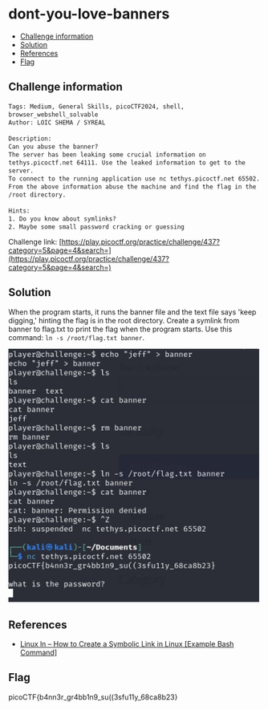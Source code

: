 # dont-you-love-banners

- [Challenge information](#challenge-information)
- [Solution](#solution)
- [References](#references)
- [Flag](#flag)

## Challenge information
```
Tags: Medium, General Skills, picoCTF2024, shell, browser_webshell_solvable
Author: LOIC SHEMA / SYREAL

Description:
Can you abuse the banner?
The server has been leaking some crucial information on tethys.picoctf.net 64111. Use the leaked information to get to the server.
To connect to the running application use nc tethys.picoctf.net 65502. From the above information abuse the machine and find the flag in the /root directory.

Hints:
1. Do you know about symlinks?
2. Maybe some small password cracking or guessing
```

Challenge link: [https://play.picoctf.org/practice/challenge/437?category=5&page=4&search=](https://play.picoctf.org/practice/challenge/437?category=5&page=4&search=)

## Solution

When the program starts, it runs the banner file and the text file says 'keep digging,' hinting the flag is in the root directory. Create a symlink from banner to flag.txt to print the flag when the program starts. Use this command: ``ln -s /root/flag.txt banner``.

<img src="dont_you_love_banners.jpg" width="500" />

## References

- [Linux ln – How to Create a Symbolic Link in Linux [Example Bash Command]](https://www.freecodecamp.org/news/linux-ln-how-to-create-a-symbolic-link-in-linux-example-bash-command/)

## Flag

picoCTF{b4nn3r_gr4bb1n9_su((3sfu11y_68ca8b23}